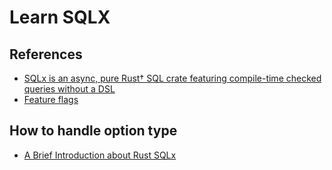 # Learn SQLX

## References

- [SQLx is an async, pure Rust† SQL crate featuring compile-time checked queries without a DSL](https://github.com/launchbadge/sqlx)
- [Feature flags](https://docs.rs/crate/sqlx/latest/features)


## How to handle option type

- [A Brief Introduction about Rust SQLx](https://medium.com/@edandresvan/a-brief-introduction-about-rust-sqlx-5d3cea2e8544)